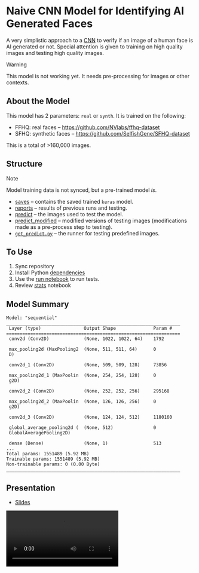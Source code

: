 # Naive CNN Model for Identifying AI Generated Faces

A very simplistic approach to a [CNN](https://en.wikipedia.org/wiki/Convolutional_neural_network) to verify if an image of a human face is AI generated or not. Special attention is given to training on high quality images and testing high quality images.

> [!WARNING]  
> This model is not working yet. It needs pre-processing for images or other contexts.

## About the Model

This model has 2 parameters: `real` or `synth`. It is trained on the following:

* FFHQ: real faces – https://github.com/NVlabs/ffhq-dataset
* SFHQ: synthetic faces – https://github.com/SelfishGene/SFHQ-dataset

This is a total of >160,000 images.

## Structure

> [!NOTE]  
> Model training data is not synced, but a pre-trained model _is_.

* [saves](./saves/) – contains the saved trained `keras` model.
* [reports](./reports/) – results of previous runs and testing.
* [predict](./predict/) – the images used to test the model.
* [predict_modified](./predict_modified/) – modified versions of testing images (modifications made as a pre-process step to testing).
* [`get_predict.py`](./get_predict.py) – the runner for testing predefined images.

## To Use

1. Sync repository
2. Install Python [dependencies](./requirements.txt)
3. Use the [run notebook](./run.ipynb) to run tests.
4. Review [stats](./stats.ipynb) notebook

## Model Summary

```plain
Model: "sequential"
_________________________________________________________________
 Layer (type)                Output Shape              Param #   
=================================================================
 conv2d (Conv2D)             (None, 1022, 1022, 64)    1792      
                                                                 
 max_pooling2d (MaxPooling2  (None, 511, 511, 64)      0         
 D)                                                              
                                                                 
 conv2d_1 (Conv2D)           (None, 509, 509, 128)     73856     
                                                                 
 max_pooling2d_1 (MaxPoolin  (None, 254, 254, 128)     0         
 g2D)                                                            
                                                                 
 conv2d_2 (Conv2D)           (None, 252, 252, 256)     295168    
                                                                 
 max_pooling2d_2 (MaxPoolin  (None, 126, 126, 256)     0         
 g2D)                                                            
                                                                 
 conv2d_3 (Conv2D)           (None, 124, 124, 512)     1180160   
                                                                 
 global_average_pooling2d (  (None, 512)               0         
 GlobalAveragePooling2D)                                         
                                                                 
 dense (Dense)               (None, 1)                 513       
...
Total params: 1551489 (5.92 MB)
Trainable params: 1551489 (5.92 MB)
Non-trainable params: 0 (0.00 Byte)
_________________________________________________________________
```

## Presentation

* [Slides](./presentation.slides.html)

![Video of presentation](_src/cnn-naive-identifier_presentation.mp4)